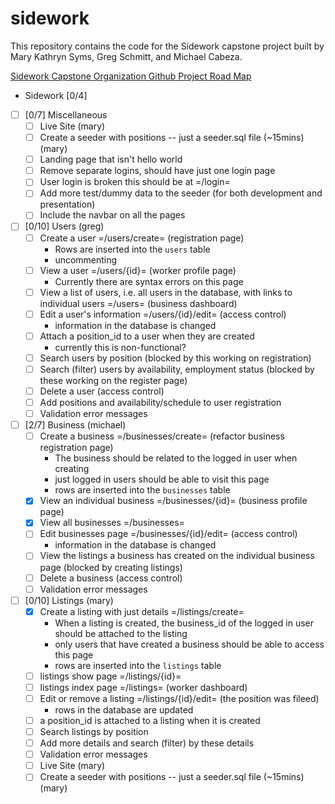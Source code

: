 # sidework
This repository contains the code for the Sidework capstone project built by Mary Kathryn Syms, Greg Schmitt, and Michael Cabeza.

[Sidework Capstone Organization Github Project Road Map](https://github.com/orgs/sidework-capstone/projects/1) 


* Sidework [0/4]
- [ ] [0/7] Miscellaneous
    - [ ] Live Site (mary)
    - [ ] Create a seeder with positions -- just a seeder.sql file (~15mins) (mary)
    - [ ] Landing page that isn't hello world
    - [ ] Remove separate logins, should have just one login page
    - [ ] User login is broken this should be at =/login=
    - [ ] Add more test/dummy data to the seeder (for both development and presentation)
    - [ ] Include the navbar on all the pages
- [ ] [0/10] Users (greg)
    - [ ] Create a user =/users/create= (registration page)
        - Rows are inserted into the `users` table
        - uncommenting
    - [ ] View a user =/users/{id}= (worker profile page)
        - Currently there are syntax errors on this page
    - [ ] View a list of users, i.e. all users in the database, with links to individual users =/users= (business dashboard)
    - [ ] Edit a user's information =/users/{id}/edit= (access control)
        - information in the database is changed
    - [ ] Attach a position_id to a user when they are created
        - currently this is non-functional?
    - [ ] Search users by position (blocked by this working on registration)
    - [ ] Search (filter) users by availability, employment status (blocked by these working on the register page)
    - [ ] Delete a user (access control)
    - [ ] Add positions and availability/schedule to user registration
    - [ ] Validation error messages
- [ ] [2/7] Business (michael)
    - [ ] Create a business =/businesses/create= (refactor business registration page)
        - The business should be related to the logged in user when creating
        - just logged in users should be able to visit this page
        - rows are inserted into the `businesses` table
    - [x] View an individual business =/businesses/{id}= (business profile page)
    - [x] View all businesses =/businesses=
    - [ ] Edit businesses page =/businesses/{id}/edit= (access control)
        - information in the database is changed
    - [ ] View the listings a business has created on the individual business page (blocked by creating listings)
    - [ ] Delete a business (access control)
    - [ ] Validation error messages
- [ ] [0/10] Listings (mary)
    - [x] Create a listing with just details =/listings/create=
        - When a listing is created, the business_id of the logged in user
          should be attached to the listing
        - only users that have created a business should be able to access
          this page
        - rows are inserted into the `listings` table
    - [ ] listings show page =/listings/{id}=
    - [ ] listings index page =/listings= (worker dashboard)
    - [ ] Edit or remove a listing =/listings/{id}/edit= (the position was fileed)
        - rows in the database are updated
    - [ ] a position_id is attached to a listing when it is created
    - [ ] Search listings by position
    - [ ] Add more details and search (filter) by these details
    - [ ] Validation error messages
    - [ ] Live Site (mary)
    - [ ] Create a seeder with positions -- just a seeder.sql file (~15mins) (mary)